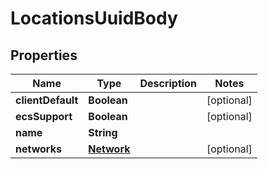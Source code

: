# LocationsUuidBody

## Properties
Name | Type | Description | Notes
------------ | ------------- | ------------- | -------------
**clientDefault** | **Boolean** |  |  [optional]
**ecsSupport** | **Boolean** |  |  [optional]
**name** | **String** |  | 
**networks** | [**Network**](Network.md) |  |  [optional]
